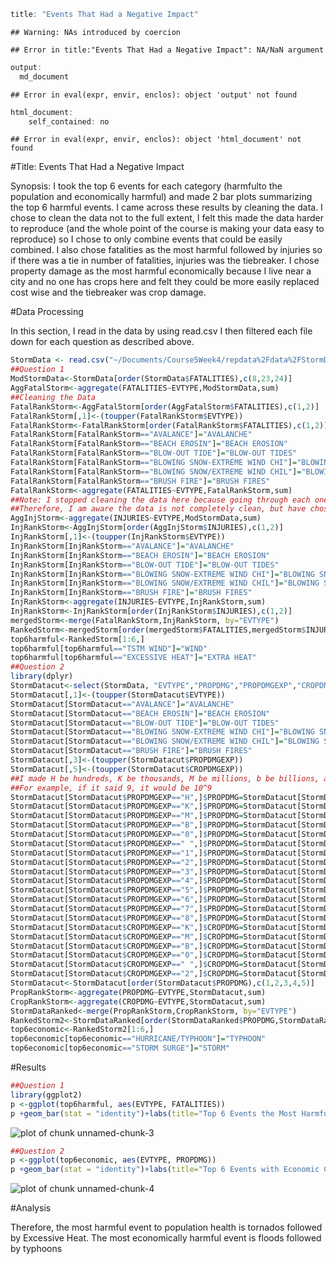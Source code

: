 

```r
title: "Events That Had a Negative Impact"
```

```
## Warning: NAs introduced by coercion
```

```
## Error in title:"Events That Had a Negative Impact": NA/NaN argument
```

```r
output: 
  md_document
```

```
## Error in eval(expr, envir, enclos): object 'output' not found
```

```r
html_document:
    self_contained: no
```

```
## Error in eval(expr, envir, enclos): object 'html_document' not found
```

#Title: Events That Had a Negative Impact

Synopsis: I took the top 6 events for each category (harmfulto the population and economically harmful) and made 2 bar plots summarizing the top 6 harmful events. I came across these results by cleaning the data. I chose to clean the data not to the full extent, I felt this made the data harder to reproduce (and the whole point of the course is making your data easy to reproduce) so I chose to only combine events that could be easily combined. I also chose fatalities as the most harmful followed by injuries so if there was a tie in number of fatalities, injuries was the tiebreaker. I chose property damage as the most harmful economically because I live near a city and no one has crops here and felt they could be more easily replaced cost wise and the tiebreaker was crop damage.

#Data Processing

In this section, I read in the data by using read.csv I then filtered each file down for each question as described above.


```r
StormData <- read.csv("~/Documents/Course5Week4/repdata%2Fdata%2FStormData.csv")
##Question 1
ModStormData<-StormData[order(StormData$FATALITIES),c(8,23,24)]
AggFatalStorm<-aggregate(FATALITIES~EVTYPE,ModStormData,sum)
##Cleaning the Data
FatalRankStorm<-AggFatalStorm[order(AggFatalStorm$FATALITIES),c(1,2)]
FatalRankStorm[,1]<-(toupper(FatalRankStorm$EVTYPE))
FatalRankStorm<-FatalRankStorm[order(FatalRankStorm$FATALITIES),c(1,2)]
FatalRankStorm[FatalRankStorm=="AVALANCE"]="AVALANCHE"
FatalRankStorm[FatalRankStorm=="BEACH EROSIN"]="BEACH EROSION"
FatalRankStorm[FatalRankStorm=="BLOW-OUT TIDE"]="BLOW-OUT TIDES"
FatalRankStorm[FatalRankStorm=="BLOWING SNOW-EXTREME WIND CHI"]="BLOWING SNOW & EXTREME WIND CH"
FatalRankStorm[FatalRankStorm=="BLOWING SNOW/EXTREME WIND CHIL"]="BLOWING SNOW & EXTREME WIND CH"
FatalRankStorm[FatalRankStorm=="BRUSH FIRE"]="BRUSH FIRES"
FatalRankStorm<-aggregate(FATALITIES~EVTYPE,FatalRankStorm,sum)
##Note: I stopped cleaning the data here because going through each one manually makes it not reproducible easily. 
##Therefore, I am aware the data is not completely clean, but have chosen to leave it this way. This is one of the limitations of this analysis
AggInjStorm<-aggregate(INJURIES~EVTYPE,ModStormData,sum)
InjRankStorm<-AggInjStorm[order(AggInjStorm$INJURIES),c(1,2)]
InjRankStorm[,1]<-(toupper(InjRankStorm$EVTYPE))
InjRankStorm[InjRankStorm=="AVALANCE"]="AVALANCHE"
InjRankStorm[InjRankStorm=="BEACH EROSIN"]="BEACH EROSION"
InjRankStorm[InjRankStorm=="BLOW-OUT TIDE"]="BLOW-OUT TIDES"
InjRankStorm[InjRankStorm=="BLOWING SNOW-EXTREME WIND CHI"]="BLOWING SNOW & EXTREME WIND CH"
InjRankStorm[InjRankStorm=="BLOWING SNOW/EXTREME WIND CHIL"]="BLOWING SNOW & EXTREME WIND CH"
InjRankStorm[InjRankStorm=="BRUSH FIRE"]="BRUSH FIRES"
InjRankStorm<-aggregate(INJURIES~EVTYPE,InjRankStorm,sum)
InjRankStorm<-InjRankStorm[order(InjRankStorm$INJURIES),c(1,2)]
mergedStorm<-merge(FatalRankStorm,InjRankStorm, by="EVTYPE")
RankedStorm<-mergedStorm[order(mergedStorm$FATALITIES,mergedStorm$INJURIES,decreasing=TRUE),c(1,2,3)]
top6harmful<-RankedStorm[1:6,]
top6harmful[top6harmful=="TSTM WIND"]="WIND"
top6harmful[top6harmful=="EXCESSIVE HEAT"]="EXTRA HEAT"
##Question 2
library(dplyr)
StormDatacut<-select(StormData, "EVTYPE","PROPDMG","PROPDMGEXP","CROPDMG","CROPDMGEXP")
StormDatacut[,1]<-(toupper(StormDatacut$EVTYPE))
StormDatacut[StormDatacut=="AVALANCE"]="AVALANCHE"
StormDatacut[StormDatacut=="BEACH EROSIN"]="BEACH EROSION"
StormDatacut[StormDatacut=="BLOW-OUT TIDE"]="BLOW-OUT TIDES"
StormDatacut[StormDatacut=="BLOWING SNOW-EXTREME WIND CHI"]="BLOWING SNOW & EXTREME WIND CH"
StormDatacut[StormDatacut=="BLOWING SNOW/EXTREME WIND CHIL"]="BLOWING SNOW & EXTREME WIND CH"
StormDatacut[StormDatacut=="BRUSH FIRE"]="BRUSH FIRES"
StormDatacut[,3]<-(toupper(StormDatacut$PROPDMGEXP))
StormDatacut[,5]<-(toupper(StormDatacut$CROPDMGEXP))
##I made H be hundreds, K be thousands, M be millions, b be billions, and 0-9 be 10^of whatever that number
##For example, if it said 9, it would be 10^9
StormDatacut[StormDatacut$PROPDMGEXP=="H",]$PROPDMG=StormDatacut[StormDatacut$PROPDMGEXP=="H",]$PROPDMG*10^2
StormDatacut[StormDatacut$PROPDMGEXP=="K",]$PROPDMG=StormDatacut[StormDatacut$PROPDMGEXP=="K",]$PROPDMG*10^3
StormDatacut[StormDatacut$PROPDMGEXP=="M",]$PROPDMG=StormDatacut[StormDatacut$PROPDMGEXP=="M",]$PROPDMG*10^6
StormDatacut[StormDatacut$PROPDMGEXP=="B",]$PROPDMG=StormDatacut[StormDatacut$PROPDMGEXP=="B",]$PROPDMG*10^9
StormDatacut[StormDatacut$PROPDMGEXP=="0",]$PROPDMG=StormDatacut[StormDatacut$PROPDMGEXP=="0",]$PROPDMG*1
StormDatacut[StormDatacut$PROPDMGEXP==" ",]$PROPDMG=StormDatacut[StormDatacut$PROPDMGEXP==" ",]$PROPDMG*1
StormDatacut[StormDatacut$PROPDMGEXP=="1",]$PROPDMG=StormDatacut[StormDatacut$PROPDMGEXP=="1",]$PROPDMG*10^1
StormDatacut[StormDatacut$PROPDMGEXP=="2",]$PROPDMG=StormDatacut[StormDatacut$PROPDMGEXP=="2",]$PROPDMG*10^2
StormDatacut[StormDatacut$PROPDMGEXP=="3",]$PROPDMG=StormDatacut[StormDatacut$PROPDMGEXP=="3",]$PROPDMG*10^3
StormDatacut[StormDatacut$PROPDMGEXP=="4",]$PROPDMG=StormDatacut[StormDatacut$PROPDMGEXP=="4",]$PROPDMG*10^4
StormDatacut[StormDatacut$PROPDMGEXP=="5",]$PROPDMG=StormDatacut[StormDatacut$PROPDMGEXP=="5",]$PROPDMG*10^5
StormDatacut[StormDatacut$PROPDMGEXP=="6",]$PROPDMG=StormDatacut[StormDatacut$PROPDMGEXP=="6",]$PROPDMG*10^6
StormDatacut[StormDatacut$PROPDMGEXP=="7",]$PROPDMG=StormDatacut[StormDatacut$PROPDMGEXP=="7",]$PROPDMG*10^7
StormDatacut[StormDatacut$PROPDMGEXP=="8",]$PROPDMG=StormDatacut[StormDatacut$PROPDMGEXP=="8",]$PROPDMG*10^8
StormDatacut[StormDatacut$CROPDMGEXP=="K",]$CROPDMG=StormDatacut[StormDatacut$CROPDMGEXP=="K",]$CROPDMG*10^3
StormDatacut[StormDatacut$CROPDMGEXP=="M",]$CROPDMG=StormDatacut[StormDatacut$CROPDMGEXP=="M",]$CROPDMG*10^6
StormDatacut[StormDatacut$CROPDMGEXP=="B",]$CROPDMG=StormDatacut[StormDatacut$CROPDMGEXP=="B",]$CROPDMG*10^9
StormDatacut[StormDatacut$CROPDMGEXP=="0",]$CROPDMG=StormDatacut[StormDatacut$CROPDMGEXP=="0",]$CROPDMG*1
StormDatacut[StormDatacut$CROPDMGEXP==" ",]$CROPDMG=StormDatacut[StormDatacut$CROPDMGEXP==" ",]$CROPDMG*1
StormDatacut[StormDatacut$CROPDMGEXP=="2",]$CROPDMG=StormDatacut[StormDatacut$CROPDMGEXP=="2",]$CROPDMG*10^2
StormDatacut<-StormDatacut[order(StormDatacut$PROPDMG),c(1,2,3,4,5)]
PropRankStorm<-aggregate(PROPDMG~EVTYPE,StormDatacut,sum)
CropRankStorm<-aggregate(CROPDMG~EVTYPE,StormDatacut,sum)
StormDataRanked<-merge(PropRankStorm,CropRankStorm, by="EVTYPE")
RankedStorm2<-StormDataRanked[order(StormDataRanked$PROPDMG,StormDataRanked$CROPDMG,decreasing=TRUE),c(1,2,3)]
top6economic<-RankedStorm2[1:6,]
top6economic[top6economic=="HURRICANE/TYPHOON"]="TYPHOON"
top6economic[top6economic=="STORM SURGE"]="STORM"
```
#Results


```r
##Question 1
library(ggplot2)
p <-ggplot(top6harmful, aes(EVTYPE, FATALITIES))
p +geom_bar(stat = "identity")+labs(title="Top 6 Events the Most Harmful to Population Health", x="Event Type", y="Fatalities")
```

![plot of chunk unnamed-chunk-3](figure/unnamed-chunk-3-1.png)


```r
##Question 2
p <-ggplot(top6economic, aes(EVTYPE, PROPDMG))
p +geom_bar(stat = "identity")+labs(title="Top 6 Events with Economic Consequences", x="Event Type", y="Property Damage")
```

![plot of chunk unnamed-chunk-4](figure/unnamed-chunk-4-1.png)

#Analysis

Therefore, the most harmful event to population health is tornados followed by Excessive Heat. The most economically harmful event is floods followed by typhoons
```

